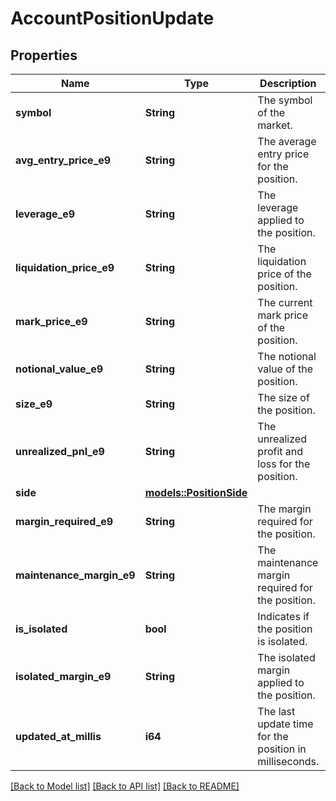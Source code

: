 # AccountPositionUpdate

## Properties

Name | Type | Description | Notes
------------ | ------------- | ------------- | -------------
**symbol** | **String** | The symbol of the market. | 
**avg_entry_price_e9** | **String** | The average entry price for the position. | 
**leverage_e9** | **String** | The leverage applied to the position. | 
**liquidation_price_e9** | **String** | The liquidation price of the position. | 
**mark_price_e9** | **String** | The current mark price of the position. | 
**notional_value_e9** | **String** | The notional value of the position. | 
**size_e9** | **String** | The size of the position. | 
**unrealized_pnl_e9** | **String** | The unrealized profit and loss for the position. | 
**side** | [**models::PositionSide**](PositionSide.md) |  | 
**margin_required_e9** | **String** | The margin required for the position. | 
**maintenance_margin_e9** | **String** | The maintenance margin required for the position. | 
**is_isolated** | **bool** | Indicates if the position is isolated. | 
**isolated_margin_e9** | **String** | The isolated margin applied to the position. | 
**updated_at_millis** | **i64** | The last update time for the position in milliseconds. | 

[[Back to Model list]](../README.md#documentation-for-models) [[Back to API list]](../README.md#documentation-for-api-endpoints) [[Back to README]](../README.md)


